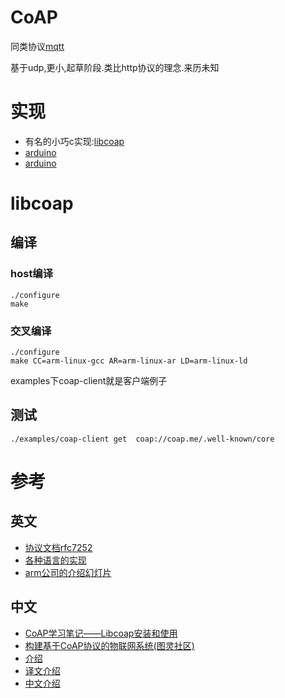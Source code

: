 # CoAP

同类协议[mqtt](/dev/mqtt)

基于udp,更小,起草阶段.类比http协议的理念.来历未知

# 实现

* 有名的小巧c实现:[libcoap](http://sourceforge.net/projects/libcoap/)
* [arduino](https://github.com/dgiannakop/Arduino-CoAP)
* [arduino](https://github.com/1248/microcoap)

# libcoap

## 编译

### host编译

    ./configure
    make

### 交叉编译

    ./configure
    make CC=arm-linux-gcc AR=arm-linux-ar LD=arm-linux-ld

examples下coap-client就是客户端例子

## 测试

    ./examples/coap-client get  coap://coap.me/.well-known/core

# 参考

## 英文

* [协议文档rfc7252](http://tools.ietf.org/html/rfc7252)
* [各种语言的实现](https://en.wikipedia.org/wiki/Constrained_Application_Protocol)
* [arm公司的介绍幻灯片](http://www.slideshare.net/zdshelby/coap-tutorial)

## 中文

* [CoAP学习笔记——Libcoap安装和使用](http://blog.csdn.net/xukai871105/article/details/44980041)
* [构建基于CoAP协议的物联网系统(图灵社区)](http://www.ituring.com.cn/tupubarticle/3795)
* [介绍](http://blog.csdn.net/tulun/article/details/8869241)
* [译文介绍](http://blog.csdn.net/xukai871105/article/details/17734163)
* [中文介绍](http://www.phodal.com/blog/use-constrained-application-protocol-in-internet-of-things/)